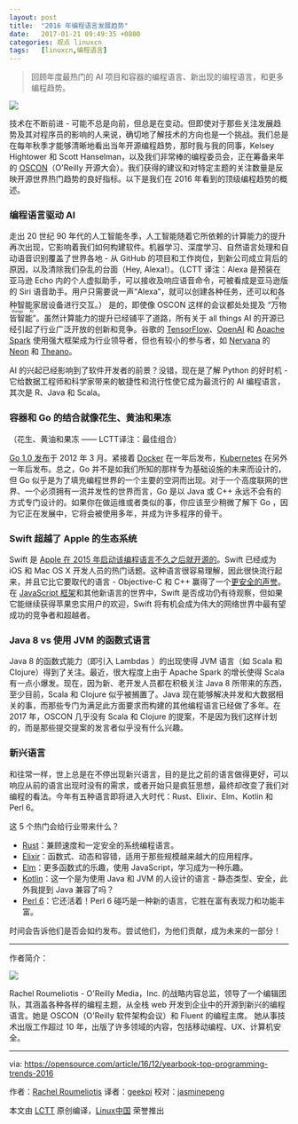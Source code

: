 ```yaml
---
layout: post
title:	"2016 年编程语言发展趋势"
date:	2017-01-21 09:49:35 +0800 
categories:	观点 linuxcn 
tags:	[linuxcn,编程语言]
---
```




> 
> 回顾年度最热门的 AI 项目和容器的编程语言、新出现的编程语言，和更多编程趋势。
> 
> 
> 


![](/Asserts/Images//attachment/album/201701/21/094905ydh3nn7jnuojdc7h.jpg)


技术在不断前进 - 可能不总是向前，但总是在变动。但即使对于那些关注发展趋势及其对程序员的影响的人来说，确切地了解技术的方向也是一个挑战。我们总是在每年秋季才能够清晰地看出当年开源编程趋势，那时我与我的同事，Kelsey Hightower 和 Scott Hanselman，以及我们非常棒的编程委员会，正在筹备来年的 [OSCON](http://conferences.oreilly.com/oscon/oscon-tx)（O'Reilly 开源大会）。我们获得的建议和对特定主题的关注数量是反映开源世界热门趋势的良好指标。以下是我们在 2016 年看到的顶级编程趋势的概述。


### 编程语言驱动 AI


走出 20 世纪 90 年代的人工智能冬季，人工智能随着它所依赖的计算能力的提升再次出现，它影响着我们如何构建软件。机器学习、深度学习、自然语言处理和自动语音识别覆盖了世界各地 - 从 GitHub 的项目和工作岗位，到新公司成立背后的原因，以及清除我们杂乱的台面（Hey, Alexa!）。（LCTT 译注：Alexa 是预装在亚马逊 Echo 内的个人虚拟助手，可以接收及响应语音命令，可被看成是亚马逊版的 Siri 语音助手。用户只需要说一声“Alexa”，就可以创建各种任务，还可以和各种智能家居设备进行交互。） 是的，即使像 OSCON 这样的会议都处处提及 <ruby> “万物皆智能” <rt>  all things AI </rt></ruby> 。虽然计算能力的提升已经铺平了道路，所有关于 all things AI 的开源已经引起了行业广泛开放的创新和竞争。谷歌的 [TensorFlow](https://www.tensorflow.org/)、[OpenAI](https://openai.com/blog/) 和 [Apache Spark](http://spark.apache.org/) 使用强大框架成为行业领导者，但也有较小的参与者，如 [Nervana](https://www.nervanasys.com/) 的 [Neon](https://github.com/NervanaSystems/neon) 和 [Theano](https://github.com/benanne/nervana_theano)。


AI 的兴起已经影响到了软件开发者的前景？没错，现在是了解 Python 的好时机 - 它给数据工程师和科学家带来的敏捷性和流行性使它成为最流行的 AI 编程语言，其次是 R、Java 和 Scala。


### 容器和 Go 的结合就像花生、黄油和果冻


（花生、黄油和果冻 —— LCTT译注：最佳组合）


[Go 1.0 发布](https://blog.golang.org/go-version-1-is-released)于 2012 年 3 月。紧接着 [Docker](https://opensource.com/resources/what-docker) 在一年后发布，[Kubernetes](https://opensource.com/resources/what-is-kubernetes) 在另外一年后发布。总之，Go 并不是如我们所知的那样专为基础设施的未来而设计的，但 Go 似乎是为了填充编程世界的一个主要的空洞而出现。对于一个高度联网的世界、一个必须拥有一流并发性的世界而言，Go 是以 Java 或 C++ 永远不会有的方式专门设计的。如果你在做运维或者类似的事，你应该至少稍微了解下 Go ，因为它正在发展中，它将会被使用多年，并成为许多程序的骨干。


### Swift 超越了 Apple 的生态系统


Swift 是 [Apple 在 2015 年启动该编程语言不久之后就开源的](/article-6689-1.html)。Swift 已经成为 iOS 和 Mac OS X 开发人员的热门话题。这种语言很容易理解，因此很快流行起来，并且它比它要取代的语言 - Objective-C 和 C++ 赢得了一个[更安全的声誉](http://www.infoworld.com/article/2920333/mobile-development/swift-vs-objective-c-10-reasons-the-future-favors-swift.html)。在 [JavaScript 框架](https://opensource.com/article/16/11/15-javascript-frameworks-libraries)和其他新语言的世界中，Swift 是否成功仍有待观察，但如果它能继续获得苹果忠实用户的欢迎，Swift 将有机会成为伟大的网络世界中最有望成功的竞争者和超越者。


### Java 8 vs 使用 JVM 的函数式语言


Java 8 的函数式能力（即引入 Lambdas ）的出现使得 JVM 语言（如 Scala 和 Clojure）得到了关注。最近，很大程度上由于 Apache Spark 的增长使得 Scala 有一点小爆发。现在，因为新、老开发人员都在积极关注 Java 8 所带来的东西，至少目前，Scala 和 Clojure 似乎被搁置了。Java 现在能够解决并发和大数据相关的事，而那些专门为满足此方面要求而构建的其他编程语言已经做了多年。在 2017 年，OSCON 几乎没有 Scala 和 Clojure 的提案，不是因为我们这样计划的，而是那些提交提案的发言者似乎没有什么兴趣。


### 新兴语言


和往常一样，世上总是在不停出现新兴语言，目的是比之前的语言做得更好，可以响应从前的语言出现时没有的需求，或者开始只是疯狂思想，最终却改变了我们对编程的看法。今年有五种语言即将进入大时代：Rust、Elixir、Elm、Kotlin 和 Perl 6。


这 5 个热门会给行业带来什么？


* [Rust](https://www.rust-lang.org/en-US/)：兼顾速度和一定安全的系统编程语言。
* [Elixir](http://elixir-lang.org/)：函数式、动态和容错，适用于那些规模越来越大的应用程序。
* [Elm](http://elm-lang.org/)：更多函数式的乐趣，使用 JavaScript，学习成为一种乐趣。
* [Kotlin](https://kotlinlang.org/)：这一个是为使用 Java 和 JVM 的人设计的语言 - 静态类型、安全，此外我提到 Java 兼容了吗？
* [Perl 6](https://perl6.org/)：它还活着！Perl 6 碰巧是一种新的语言，它胜在富有表现力和功能丰富。


时间会告诉他们是否会如约发布。尝试他们，为他们贡献，成为未来的一部分！




---


作者简介：


![](/Asserts/Images//attachment/album/201701/21/094939kz371nwxso777496.jpg)


Rachel Roumeliotis - O'Reilly Media，Inc. 的战略内容总监，领导了一个编辑团队，其涵盖各种各样的编程主题，从全栈 web 开发到企业中的开源到新兴的编程语言。她是 OSCON（O'Reilly 软件架构会议）和 Fluent 的编程主席。 她从事技术出版工作超过 10 年，出版了许多领域的内容，包括移动编程、UX、计算机安全。




---


via: <https://opensource.com/article/16/12/yearbook-top-programming-trends-2016>


作者：[Rachel Roumeliotis](https://opensource.com/users/rroumeliotis) 译者：[geekpi](https://github.com/geekpi) 校对：[jasminepeng](https://github.com/jasminepeng)


本文由 [LCTT](https://github.com/LCTT/TranslateProject) 原创编译，[Linux中国](https://linux.cn/) 荣誉推出
